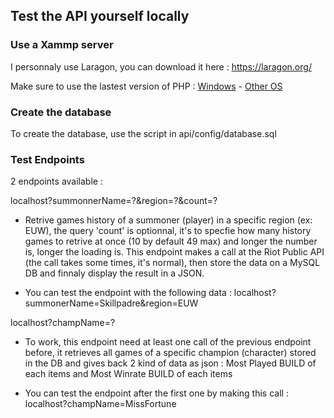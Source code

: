 ## Test the API yourself locally
### Use a Xammp server
I personnaly use Laragon, you can download it here : https://laragon.org/

Make sure to use the lastest version of PHP : [Windows](https://windows.php.net/download/) - [Other OS](https://www.php.net/downloads.php)

### Create the database

To create the database, use the script in api/config/database.sql

### Test Endpoints

2 endpoints available :

localhost?summonnerName=?&region=?&count=?

* Retrive games history of a summoner (player) in a specific region (ex: EUW), the query 'count' is optionnal, it's to specfie how many history games to retrive at once (10 by default 49 max) and longer the number is, longer the loading is.
This endpoint makes a call at the Riot Public API (the call takes some times, it's normal), then store the data on a MySQL DB and finnaly display the result in a JSON.

* You can test the endpoint with the following data : localhost?summonerName=Skillpadre&region=EUW


localhost?champName=?
* To work, this endpoint need at least one call of the previous endpoint before, it retrieves all games of a specific champion (character) stored in the DB and gives back 2 kind of data as json : Most Played BUILD of each items and Most Winrate BUILD of each items

* You can test the endpoint after the first one by making this call : localhost?champName=MissFortune
